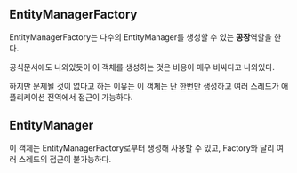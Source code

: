 ## EntityManagerFactory

EntityManagerFactory는 다수의 EntityManager를 생성할 수 있는 **공장**역할을 한다.

공식문서에도 나와있듯이 이 객체를 생성하는 것은 비용이 매우 비싸다고 나와있다.

하지만 문제될 것이 없다고 하는 이유는 이 객체는 단 한번만 생성하고 여러 스레드가 애플리케이션 전역에서 접근이 가능하다.

## EntityManager

이 객체는 EntityManagerFactory로부터 생성해 사용할 수 있고, Factory와 달리 여러 스레드의 접근이 불가능하다.

